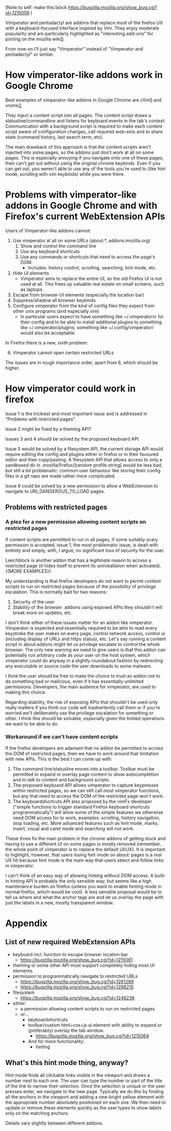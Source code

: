 (Note to self: make this block https://bugzilla.mozilla.org/show_bug.cgi?id=1215059 )


Vimperator and pentadactyl are addons that replace most of the firefox UX with a keyboard-focused interface inspired by Vim. They enjoy moderate popularity and are particularly highlighted as "interesting add-ons" for porting on the mozilla wiki[0].

From now on I'll just say "Vimperator" instead of "Vimperator and pentadactyl" or similar.

# How vimperator-like addons work in Google Chrome

Best examples of vimperator-like addons in Google Chrome are cVim[1] and vrome[2].

They inject a content script into all pages. The content script draws a statusline/commandline and listens for keyboard events in the tab's context. Communication with a background script is required to make each content script aware of configuration changes, call required web-exts and to share state (command history, last search term, etc).

The main drawback of this approach is that the content scripts aren't injected into some pages, so the addons just don't work at all on some pages. This is especially annoying if you navigate onto one of these pages, then can't get out without using the original chrome keybinds. Even if you can get out, you weren't able to use any of the tools you're used to (like hint mode, scrolling with vim keybinds) while you were there.

# Problems with vimperator-like addons in Google Chrome and with Firefox's current WebExtension APIs

Users of Vimperator-like addons cannot:

1. Use vimperator at all on some URLs (about:\*, addons.mozilla.org)
    1. Show and control the command line
    2. Use any keyboard shortcuts
    3. Use any commands or shortcuts that need to access the page's DOM.
        * Includes: history control, scrolling, searching, hint mode, etc.
2. Hide UI elements
    *  Vimperator aims to replace the entire UI, so the old Firefox UI is not used at all. This frees up valuable real estate on small screens, such as laptops.
3. Escape from browser UI elements (especially the location bar)
4. Suppress/shadow all browser keybinds
5. Configure vimperator from the kind of config files they expect from other unix programs (and especially vim)
    * In particular users expect to have something like ~/.vimperatorrc for their config and to be able to install additional plugins to something like ~/.vimperator/plugins; something like ~/.config/vimperator/ would also be acceptable.

In Firefox there is a new, sixth problem:

6. Vimperator cannot open certain restricted URLs

The issues are in rough importance order, apart from 6, which should be higher.

# How vimperator could work in firefox

Issue 1 is the trickiest and most important issue and is addressed in "Problems with restricted pages".

Issue 2 might be fixed by a theming API?

Issues 3 and 4 should be solved by the proposed keyboard API.

Issue 5 would be solved by a filesystem API, the current storage API would require editing the config and plugins either in firefox or in their favoured editor and then copy/pasting. A filesystem API that allows access to only a sandboxed dir in .mozilla/firefox/[random profile string] would be less bad, but still a bit problematic: common user behaviour like storing their config files in a git repo are made rather more complicated.

Issue 6 could be solved by a new permission to allow a WebExtension to navigate to URI_DANGEROUS_TO_LOAD pages.

## Problems with restricted pages

### A plea for a new permission allowing content scripts on restricted pages

If content scripts are permitted to run in all pages, if some suitably scary permission is accepted, issue 1, the most problematic issue, is dealt with entirely and simply, with, I argue, no significant loss of security for the user.

Leechblock is another addon that has a legitimate reason to access a restricted page (it hides itself to prevent its uninstallation when activated). {{MORE EXAMPLES}}

My understanding is that firefox developers do not want to permit content scripts to run on restricted pages because of the possibility of privilege escalation. This is normally bad for two reasons:

1. Security of the user
2. Stability of the browser: addons using exposed APIs they shouldn't will break more on updates, etc.

I don't think either of these issues matter for an addon like vimperator. Vimperator is expected and essentially required to be able to read every keystroke the user makes on every page, control network access, control ui (including display of URLs and https status), etc. Let's say running a content script in about:addons might let us privilege escalate to control the whole browser. The only new warning we need to give users is that this addon can potentially run arbitrary code as your user on the host system, which vimperator could do anyway in a slightly roundabout fashion by redirecting any executable or source code the user downloads to some malware.

I think the user should be free to make the choice to trust an addon not to do something bad or malicious, even if it has essentially unlimited permissions. Developers, the main audience for vimperator, are used to making this choice.

Regarding stability, the risk of exposing APIs that shouldn't be used only really matters if you think our code will inadvertently call them or if you're worried we'll deliberately use the privilege escalation for something or other. I think this should be solvable, especially given the limited operations we want to be able to do.

### Workaround if we can't have content scripts

If the firefox developers are adamant that no addon be permitted to access the DOM of restricted pages, then we have to work around that limitation with new APIs. This is the best I can come up with:

1. The command line/statusline moves into a toolbar. Toolbar must be permitted to expand or overlay page content to show autocompletion and to talk to content and background scripts.
2. The proposed keyboard API allows vimperator to capture keypresses within restricted pages, so we can still call most vimperator functions, but any that need to access the DOM of the restricted page won't work.
3. The keyboardshortcuts API also proposed by the vimFx developer ("simple functions to trigger standard Firefox keyboard shortcuts programmatically") will allow some of the simple features we otherwise need DOM access for to work, examples: scrolling, history navigation, stop loading, etc. More advanced features such as hint mode, marks, insert, visual and caret mode and searching will not work.

These three fix the main problem in the chrome addons of getting stuck and having to use a different UI on some pages is mostly removed (remember, the whole point of vimperator is to replace the default UI/UX). It is important to highlight, however, that users losing hint mode on about: pages is a real UX hit because hint mode is the main way that users select and follow links in vimperator. 

I can't think of an easy way of allowing hinting without DOM access. A built-in hinting API is probably the only sensible way; but seems like a high maintenance burden on firefox (unless you want to enable hinting mode in normal firefox, which would be cool). A less sensible proposal would be to tell us where and what the anchor tags are and let us overlay the page with just the labels in a new, mostly transparent window.

# Appendix

## List of new required WebExtension APIs

* keyboard incl. function to escape browser location bar
    * https://bugzilla.mozilla.org/show_bug.cgi?id=1215061
* theming or some other API must support completely hiding most UI elements.
* permission to programmatically navigate to restricted URLs
    * https://bugzilla.mozilla.org/show_bug.cgi?id=1261289
    * https://bugzilla.mozilla.org/show_bug.cgi?id=1298215
* filesystem
    * https://bugzilla.mozilla.org/show_bug.cgi?id=1246236
* either:
    * a permission allowing content scripts to run on restricted pages.
    * or...
        * keyboardshortcuts
        * toolbar/custom html+css+js ui element with ability to expand or (preferably) overlay the tab window.
            * https://bugzilla.mozilla.org/show_bug.cgi?id=1215064
        * And for more functionality:
            * hinting

## What's this hint mode thing, anyway?

Hint mode finds all clickable links visible in the viewport and draws a number next to each one. The user can type the number or part of the title of the link to narrow their selection. Once the selection is unique or the user presses enter, we navigate to the new page. Typically we do this by finding all the anchors in the viewport and adding a new bright yellow element with the appropriate number absolutely positioned on each one. We then need to update or remove these elements quickly as the user types to show labels only on the matching anchors.

Details vary slightly between different addons.

[0]: https://wiki.mozilla.org/WebExtensions/Future
[1]: https://github.com/1995eaton/chromium-vim
[2]: https://github.com/jinzhu/vrome
